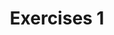---
title: Exercises 1
linktitle: Exercises 1
toc: true
type: docs
draft: false
menu:
  mlis_rl:
    parent: Deterministic Reinforcement Learning
    weight: 3

# Prev/next pager order (if `docs_section_pager` enabled in `params.toml`)
weight: 3
---
